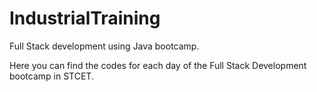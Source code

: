 # IndustrialTraining
Full Stack development using Java bootcamp.

Here you can find the codes for each day of the Full Stack Development bootcamp in STCET.
